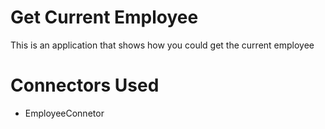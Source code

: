 # Get Current Employee

This is an application that shows how you could get the current employee

# Connectors Used

* EmployeeConnetor
